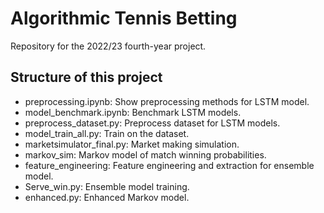 # Algorithmic Tennis Betting
Repository for the 2022/23 fourth-year project. 

## Structure of this project

- preprocessing.ipynb: Show preprocessing methods for LSTM model. 
- model_benchmark.ipynb: Benchmark LSTM models. 
- preprocess_dataset.py: Preprocess dataset for LSTM models.
- model_train_all.py: Train on the dataset.
- marketsimulator_final.py: Market making simulation.
- markov_sim: Markov model of match winning probabilities.
- feature_engineering: Feature engineering and extraction for ensemble model.
- Serve_win.py: Ensemble model training.
- enhanced.py: Enhanced Markov model.

